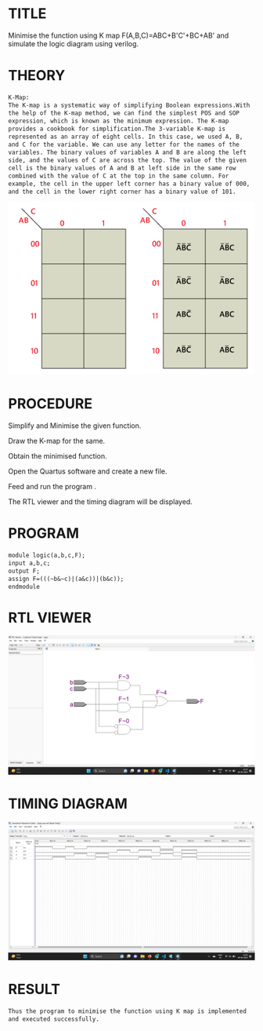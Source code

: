 # TITLE
Minimise the function using K map F(A,B,C)=ABC+B'C'+BC+AB' and simulate the logic diagram using verilog.

# THEORY

    K-Map:
    The K-map is a systematic way of simplifying Boolean expressions.With the help of the K-map method, we can find the simplest POS and SOP expression, which is known as the minimum expression. The K-map provides a cookbook for simplification.The 3-variable K-map is represented as an array of eight cells. In this case, we used A, B, and C for the variable. We can use any letter for the names of the variables. The binary values of variables A and B are along the left side, and the values of C are across the top. The value of the given cell is the binary values of A and B at left side in the same row combined with the value of C at the top in the same column. For example, the cell in the upper left corner has a binary value of 000, and the cell in the lower right corner has a binary value of 101.

![Simulation-project--Digital-Electronics](simu3.png)

# PROCEDURE

Simplify and Minimise the given function.

Draw the K-map for the same.

Obtain the minimised function.

Open the Quartus software and create a new file.

Feed and run the program .

The RTL viewer and the timing diagram will be displayed.


# PROGRAM

```
module logic(a,b,c,F);
input a,b,c;
output F;
assign F=(((~b&~c)|(a&c))|(b&c));
endmodule
```

# RTL VIEWER
![Simulation-project--Digital-Electronics](simu1.png)

# TIMING DIAGRAM
![Simulation-project--Digital-Electronics](simu2.png)

# RESULT
    Thus the program to minimise the function using K map is implemented and executed successfully.
